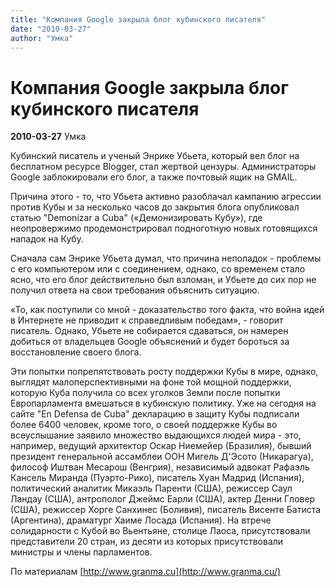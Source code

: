 ```yaml
---
title: "Компания Google закрыла блог кубинского писателя"
date: "2010-03-27"
author: "Умка"
---
```


# Компания Google закрыла блог кубинского писателя

**2010-03-27** Умка

Кубинский писатель и ученый Энрике Убьета, который вел блог на бесплатном ресурсе Blogger, стал жертвой цензуры. Администраторы Google заблокировали его блог, а также почтовый ящик на GMAIL.

Причина этого - то, что Убьета активно разоблачал кампанию агрессии против Кубы и за несколько часов до закрытия блога опубликовал статью "Demonizar a Cuba" («Демонизировать Кубу»), где неопровержимо продемонстрировал подноготную новых готовящихся нападок на Кубу.

Сначала сам Энрике Убьета думал, что причина неполадок - проблемы с его компьютером или с соединением, однако, со временем стало ясно, что его блог действительно был взломан, и Убьете до сих пор не получил ответа на свои требования объяснить ситуацию.

«То, как поступили со мной - доказательство того факта, что война идей в Интернете не приводит к справедливым победам», - говорит писатель. Однако, Убьете не собирается сдаваться, он намерен добиться от владельцев Google объяснений и будет бороться за восстановление своего блога.

Эти попытки попрепятствовать росту поддержки Кубы в мире, однако, выглядят малоперспективными на фоне той мощной поддержки, которую Куба получила со всех уголков Земли после попытки Европарламента вмешаться в кубинскую политику. Уже на сегодня на сайте "En Defensa de Cuba" декларацию в защиту Кубы подписали более 6400 человек, кроме того, о своей поддержке Кубы во всеуслышание заявило множество выдающихся людей мира - это, например, ведущий архитектор Оскар Ниемейер (Бразилия), бывший президент генеральной ассамблеи ООН Мигель Д'Эсото (Никарагуа), философ Иштван Месарош (Венгрия), независимый адвокат Рафаэль Кансель Миранда (Пуэрто-Рико), писатель Хуан Мадрид (Испания), политический аналитик Микаэль Паренти (США), режиссер Саул Ландау (США), антрополог Джеймс Еарли (США), актер Денни Гловер (США), режиссер Хорге Санхинес (Боливия), писатель Висенте Батиста (Аргентина), драматург Хаиме Лосада (Испания). На втрече солидарности с Кубой во Вьентьяне, столице Лаоса, присутствовали представители 20 стран, из десяти из которых присутствовали министры и члены парламентов.

По материалам [http://www.granma.cu](http://www.granma.cu/)